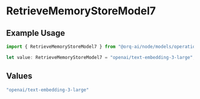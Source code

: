 # RetrieveMemoryStoreModel7

## Example Usage

```typescript
import { RetrieveMemoryStoreModel7 } from "@orq-ai/node/models/operations";

let value: RetrieveMemoryStoreModel7 = "openai/text-embedding-3-large";
```

## Values

```typescript
"openai/text-embedding-3-large"
```